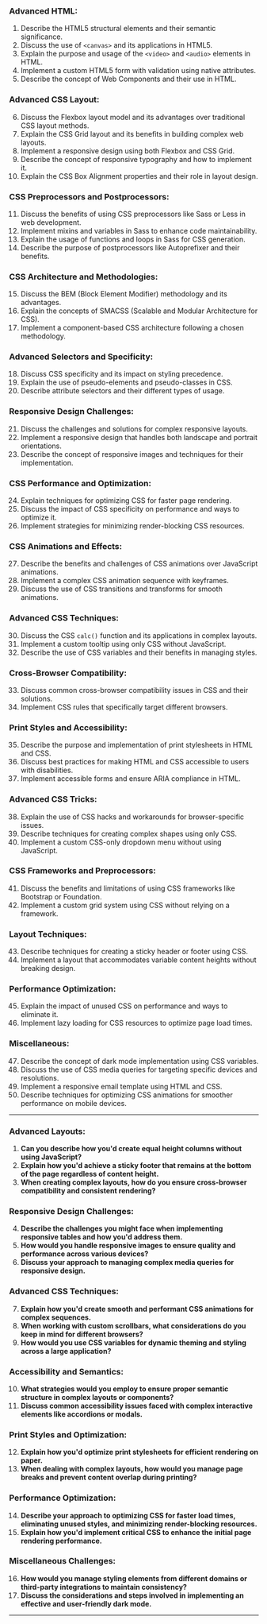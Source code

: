 ### Advanced HTML:

1. Describe the HTML5 structural elements and their semantic significance.
2. Discuss the use of `<canvas>` and its applications in HTML5.
3. Explain the purpose and usage of the `<video>` and `<audio>` elements in HTML.
4. Implement a custom HTML5 form with validation using native attributes.
5. Describe the concept of Web Components and their use in HTML.

### Advanced CSS Layout:

6. Discuss the Flexbox layout model and its advantages over traditional CSS layout methods.
7. Explain the CSS Grid layout and its benefits in building complex web layouts.
8. Implement a responsive design using both Flexbox and CSS Grid.
9. Describe the concept of responsive typography and how to implement it.
10. Explain the CSS Box Alignment properties and their role in layout design.

### CSS Preprocessors and Postprocessors:

11. Discuss the benefits of using CSS preprocessors like Sass or Less in web development.
12. Implement mixins and variables in Sass to enhance code maintainability.
13. Explain the usage of functions and loops in Sass for CSS generation.
14. Describe the purpose of postprocessors like Autoprefixer and their benefits.

### CSS Architecture and Methodologies:

15. Discuss the BEM (Block Element Modifier) methodology and its advantages.
16. Explain the concepts of SMACSS (Scalable and Modular Architecture for CSS).
17. Implement a component-based CSS architecture following a chosen methodology.

### Advanced Selectors and Specificity:

18. Discuss CSS specificity and its impact on styling precedence.
19. Explain the use of pseudo-elements and pseudo-classes in CSS.
20. Describe attribute selectors and their different types of usage.

### Responsive Design Challenges:

21. Discuss the challenges and solutions for complex responsive layouts.
22. Implement a responsive design that handles both landscape and portrait orientations.
23. Describe the concept of responsive images and techniques for their implementation.

### CSS Performance and Optimization:

24. Explain techniques for optimizing CSS for faster page rendering.
25. Discuss the impact of CSS specificity on performance and ways to optimize it.
26. Implement strategies for minimizing render-blocking CSS resources.

### CSS Animations and Effects:

27. Describe the benefits and challenges of CSS animations over JavaScript animations.
28. Implement a complex CSS animation sequence with keyframes.
29. Discuss the use of CSS transitions and transforms for smooth animations.

### Advanced CSS Techniques:

30. Discuss the CSS `calc()` function and its applications in complex layouts.
31. Implement a custom tooltip using only CSS without JavaScript.
32. Describe the use of CSS variables and their benefits in managing styles.

### Cross-Browser Compatibility:

33. Discuss common cross-browser compatibility issues in CSS and their solutions.
34. Implement CSS rules that specifically target different browsers.

### Print Styles and Accessibility:

35. Describe the purpose and implementation of print stylesheets in HTML and CSS.
36. Discuss best practices for making HTML and CSS accessible to users with disabilities.
37. Implement accessible forms and ensure ARIA compliance in HTML.

### Advanced CSS Tricks:

38. Explain the use of CSS hacks and workarounds for browser-specific issues.
39. Describe techniques for creating complex shapes using only CSS.
40. Implement a custom CSS-only dropdown menu without using JavaScript.

### CSS Frameworks and Preprocessors:

41. Discuss the benefits and limitations of using CSS frameworks like Bootstrap or Foundation.
42. Implement a custom grid system using CSS without relying on a framework.

### Layout Techniques:

43. Describe techniques for creating a sticky header or footer using CSS.
44. Implement a layout that accommodates variable content heights without breaking design.

### Performance Optimization:

45. Explain the impact of unused CSS on performance and ways to eliminate it.
46. Implement lazy loading for CSS resources to optimize page load times.

### Miscellaneous:

47. Describe the concept of dark mode implementation using CSS variables.
48. Discuss the use of CSS media queries for targeting specific devices and resolutions.
49. Implement a responsive email template using HTML and CSS.
50. Describe techniques for optimizing CSS animations for smoother performance on mobile devices.

---

### Advanced Layouts:

1. **Can you describe how you'd create equal height columns without using JavaScript?**
2. **Explain how you'd achieve a sticky footer that remains at the bottom of the page regardless of content height.**
3. **When creating complex layouts, how do you ensure cross-browser compatibility and consistent rendering?**

### Responsive Design Challenges:

4. **Describe the challenges you might face when implementing responsive tables and how you'd address them.**
5. **How would you handle responsive images to ensure quality and performance across various devices?**
6. **Discuss your approach to managing complex media queries for responsive design.**

### Advanced CSS Techniques:

7. **Explain how you'd create smooth and performant CSS animations for complex sequences.**
8. **When working with custom scrollbars, what considerations do you keep in mind for different browsers?**
9. **How would you use CSS variables for dynamic theming and styling across a large application?**

### Accessibility and Semantics:

10. **What strategies would you employ to ensure proper semantic structure in complex layouts or components?**
11. **Discuss common accessibility issues faced with complex interactive elements like accordions or modals.**

### Print Styles and Optimization:

12. **Explain how you'd optimize print stylesheets for efficient rendering on paper.**
13. **When dealing with complex layouts, how would you manage page breaks and prevent content overlap during printing?**

### Performance Optimization:

14. **Describe your approach to optimizing CSS for faster load times, eliminating unused styles, and minimizing render-blocking resources.**
15. **Explain how you'd implement critical CSS to enhance the initial page rendering performance.**

### Miscellaneous Challenges:

16. **How would you manage styling elements from different domains or third-party integrations to maintain consistency?**
17. **Discuss the considerations and steps involved in implementing an effective and user-friendly dark mode.**

---
